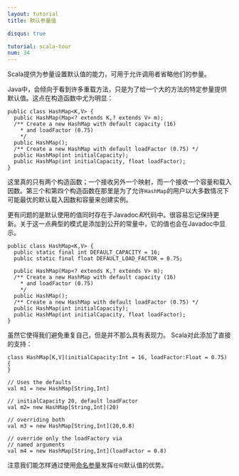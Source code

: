 ```yaml
---
layout: tutorial
title: 默认参量值

disqus: true

tutorial: scala-tour
num: 34
---
```


Scala提供为参量设置默认值的能力，可用于允许调用者省略他们的参量。

Java中，会倾向于看到许多重载方法，只是为了给一个大的方法的特定参量提供默认值。这点在构造函数中尤为明显：

    public class HashMap<K,V> {
      public HashMap(Map<? extends K,? extends V> m);
      /** Create a new HashMap with default capacity (16) 
        * and loadFactor (0.75) 
        */
      public HashMap();
      /** Create a new HashMap with default loadFactor (0.75) */
      public HashMap(int initialCapacity);
      public HashMap(int initialCapacity, float loadFactor);
    }

这里真的只有两个构造函数；一个接收另外一个映射，而一个接收一个容量和载入因数。第三个和第四个构造函数在那里是为了允许`HashMap`的用户以大多数情况下可能最优的默认载入因数和容量来创建实例。

更有问题的是默认使用的值同时存在于Javadoc*和*代码中。很容易忘记保持更新。关于这一点典型的模式是添加到公开的常量中，它的值也会在Javadoc中显示。

    public class HashMap<K,V> {
      public static final int DEFAULT_CAPACITY = 16;
      public static final float DEFAULT_LOAD_FACTOR = 0.75;

      public HashMap(Map<? extends K,? extends V> m);
      /** Create a new HashMap with default capacity (16) 
        * and loadFactor (0.75) 
        */
      public HashMap();
      /** Create a new HashMap with default loadFactor (0.75) */
      public HashMap(int initialCapacity);
      public HashMap(int initialCapacity, float loadFactor);
    }

虽然它使得我们避免重复自己，但是并不那么具有表现力。
Scala对此添加了直接的支持：

    class HashMap[K,V](initialCapacity:Int = 16, loadFactor:Float = 0.75) {
    }

    // Uses the defaults
    val m1 = new HashMap[String,Int]

    // initialCapacity 20, default loadFactor
    val m2= new HashMap[String,Int](20)

    // overriding both
    val m3 = new HashMap[String,Int](20,0.8)

    // override only the loadFactory via
    // named arguments
    val m4 = new HashMap[String,Int](loadFactor = 0.8)

注意我们能怎样通过使用[命名参量](named-parameters.html)发挥`任何`默认值的优势。
